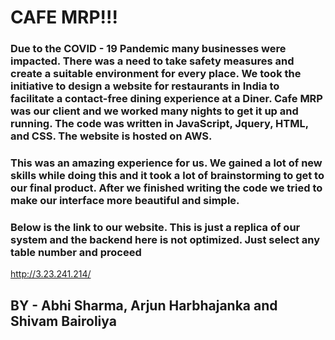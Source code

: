  # CAFE MRP!!! 
 
 ###  Due to the COVID - 19 Pandemic many businesses were impacted. There was a need to take safety measures and create a suitable environment for every place. We took the initiative to design a website for restaurants in India to facilitate a contact-free dining experience at a Diner. Cafe MRP was our client and we worked many nights to get it up and running. The code was written in JavaScript, Jquery, HTML, and CSS. The website is hosted on AWS. 
 
###  This was an amazing experience for us. We gained a lot of new skills while doing this and it took a lot of brainstorming to get to our final product. After we finished writing the code we tried to make our interface more beautiful and simple. 

### Below is the link to our website. This is just a replica of our system and the backend here is not optimized. Just select any table number and proceed
http://3.23.241.214/

## BY - Abhi Sharma, Arjun Harbhajanka and Shivam Bairoliya
 
